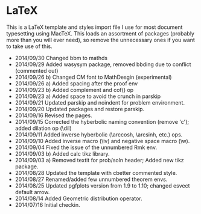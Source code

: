 LaTeX
=====

This is a LaTeX template and styles import file I use for most document typesetting using MacTeX. 
This loads an assortment of packages (probably more than you will ever need), so remove the unnecessary ones 
if you want to take use of this.  

* 2014/09/30 Changed bbm to mathds
* 2014/09/29 Added wasysym package, removed bbding due to conflict (commented out)
* 2014/09/26 b) Changed CM font to MathDesgin (experimental)
* 2014/09/26 a) Added spacing after the proof env
* 2014/09/23 b) Added complement and cof() op
* 2014/09/23 a) Added space to avoid the crunch in parskip
* 2014/09/21 Updated parskip and noindent for problem environment.
* 2014/09/20 Updated packages and restore parskip.
* 2014/09/16 Revised the pages.
* 2014/09/15 Corrected the hyberbolic naming convention (remove 'c'); added dilation op (\dil)
* 2014/09/11 Added inverse hyberbolic (\arccosh, \arcsinh, etc.) ops.
* 2014/09/10 Added inverse macro (\iv) and negative space macro (\w).
* 2014/09/04 Fixed the issue of the unnumbered Rmk env.
* 2014/09/03 b) Added calc tikz library.
* 2014/09/03 a) Removed textit for prob/soln header; Added new tikz package.
* 2014/08/28 Updated the template with cbetter commented style.
* 2014/08/27 Renamed/added few unnumbered theorem envs.
* 2014/08/25 Updated pgfplots version from 1.9 to 1.10; changed esvect default arrow.
* 2014/08/14 Added Geometric distribution operator. 
* 2014/07/16 Initial checkin.
